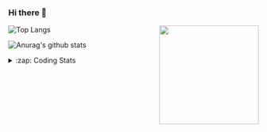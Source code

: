 ### Hi there 👋

<!--
**tao8687/tao8687** is a ✨ _special_ ✨ repository because its `README.md` (this file) appears on your GitHub profile.

Here are some ideas to get you started:

- 🔭 I’m currently working on ...
- 🌱 I’m currently learning ...
- 👯 I’m looking to collaborate on ...
- 🤔 I’m looking for help with ...
- 💬 Ask me about ...
- 📫 How to reach me: ...
- 😄 Pronouns: ...
- ⚡ Fun fact: ...
-->

<img align='right' src="https://media.giphy.com/media/M9gbBd9nbDrOTu1Mqx/giphy.gif" width="200">

  
![Top Langs](https://github-readme-stats.vercel.app/api/top-langs/?username=tao8687&layout=compact&title_color=23238E&text_color=A67D3D)

![Anurag's github stats](https://github-readme-stats.vercel.app/api?username=tao8687&show_icons=true&&text_color=A67D3D&title_color=23238E&show_icons=false&count_private=true&hide=stars)

<details>
  <summary>:zap: Coding Stats</summary>
  <b>
<!--START_SECTION:waka-->

```text
From: 24 June 2022 - To: 01 July 2022

C                23 hrs 51 mins  ████████████████▓░░░░░░░░   67.06 %
C++              3 hrs 5 mins    ██▒░░░░░░░░░░░░░░░░░░░░░░   08.71 %
Makefile         2 hrs 31 mins   █▓░░░░░░░░░░░░░░░░░░░░░░░   07.08 %
Markdown         2 hrs 22 mins   █▓░░░░░░░░░░░░░░░░░░░░░░░   06.67 %
Other            1 hr 46 mins    █▒░░░░░░░░░░░░░░░░░░░░░░░   05.01 %
```

<!--END_SECTION:waka-->
</details>
